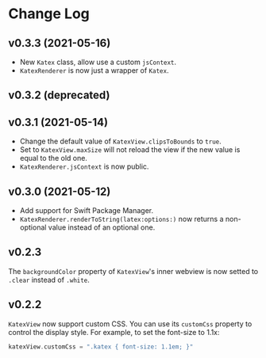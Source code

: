 # Change Log

## v0.3.3 (2021-05-16)
- New `Katex` class, allow use a custom `jsContext`.
- `KatexRenderer` is now just a wrapper of `Katex`.

## v0.3.2 (deprecated)

## v0.3.1 (2021-05-14)

- Change the default value of `KatexView.clipsToBounds` to `true`.
- Set to `KatexView.maxSize` will not reload the view if the new value is equal to the old one.
- `KatexRenderer.jsContext` is now public.

## v0.3.0 (2021-05-12)

- Add support for Swift Package Manager.
- `KatexRenderer.renderToString(latex:options:)` now returns a non-optional value instead of an optional one.


## v0.2.3

The `backgroundColor` property of `KatexView`'s inner webview is now setted to `.clear` instead of `.white`.


## v0.2.2

`KatexView` now support custom CSS. You can use its `customCss` property to control the display style. For example, to set the font-size to 1.1x:

```swift
katexView.customCss = ".katex { font-size: 1.1em; }"
```
